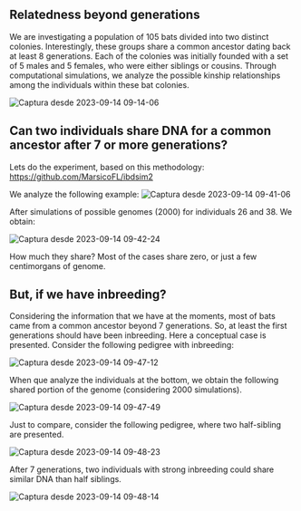 ## Relatedness beyond generations
We are investigating a population of 105 bats divided into two distinct colonies. Interestingly, these groups share a common ancestor dating back at least 8 generations. 
Each of the colonies was initially founded with a set of 5 males and 5 females, who were either siblings or cousins. 
Through computational simulations,  we analyze the possible kinship relationships among the individuals within these bat colonies.

![Captura desde 2023-09-14 09-14-06](https://github.com/MarsicoFL/batPed/assets/55600771/05c481d0-b589-4e05-b001-a076ff296100)

## Can two individuals share DNA for a common ancestor after 7 or more generations?
Lets do the experiment, based on this methodology: https://github.com/MarsicoFL/ibdsim2

We analyze the following example:
![Captura desde 2023-09-14 09-41-06](https://github.com/MarsicoFL/batPed/assets/55600771/d68ad83f-e5cc-4156-8cc1-da7dc3e25e47)


After simulations of possible genomes (2000) for individuals 26 and 38. We obtain:

![Captura desde 2023-09-14 09-42-24](https://github.com/MarsicoFL/batPed/assets/55600771/0cd9d6f3-139b-42c0-86a4-9fed9b171cb8)


How much they share? Most of the cases share zero, or just a few centimorgans of genome.

## But, if we have inbreeding?
Considering the information that we have at the moments, most of bats came from a common ancestor beyond 7 generations. So, at least the first generations should have been inbreeding. Here a conceptual case is presented.
Consider the following pedigree with inbreeding:

![Captura desde 2023-09-14 09-47-12](https://github.com/MarsicoFL/batPed/assets/55600771/b796be8a-37af-4fe2-aafc-afa33c7837c1)

When que analyze the individuals at the bottom, we obtain the following shared portion of the genome (considering 2000 simulations).

![Captura desde 2023-09-14 09-47-49](https://github.com/MarsicoFL/batPed/assets/55600771/1fbc43da-9c06-4e8e-a8ee-8f77a491d30f)

Just to compare, consider the following pedigree, where two half-sibling are presented.

![Captura desde 2023-09-14 09-48-23](https://github.com/MarsicoFL/batPed/assets/55600771/2a104950-65e8-4f76-bd78-00a649afce26)

After 7 generations, two individuals with strong inbreeding could share similar DNA than half siblings.

![Captura desde 2023-09-14 09-48-14](https://github.com/MarsicoFL/batPed/assets/55600771/e73849bd-4c2b-4450-a84a-d5585a31185c)
